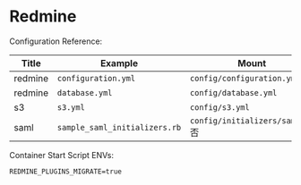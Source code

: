 # Redmine

Configuration Reference:

| Title   | Example                       | Mount                           |
| ------- | ----------------------------- | ------------------------------- |
| redmine | `configuration.yml`           | `config/configuration.yml`      |
| redmine | `database.yml`                | `config/database.yml`           |
| s3      | `s3.yml`                      | `config/s3.yml`                 |
| saml    | `sample_saml_initializers.rb` | `config/initializers/saml.rb`否 |

Container Start Script ENVs:

`REDMINE_PLUGINS_MIGRATE=true`
